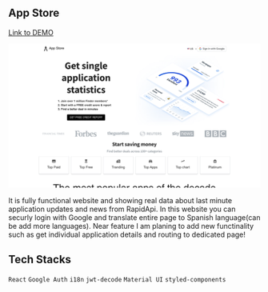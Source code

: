 ## App Store 
[Link to DEMO](https://app-store-info.netlify.app)

![Screenshot](AppStore.png)

It is fully functional website and showing real data about last minute application updates and news from RapidApi. In this website you can securly login with Google and translate entire page to Spanish language(can be add more languages). Near feature I am planing to add new functinality such as get individual application details and routing to dedicated page!

## Tech Stacks
`React` `Google Auth` `i18n` `jwt-decode` `Material UI` `styled-components`
